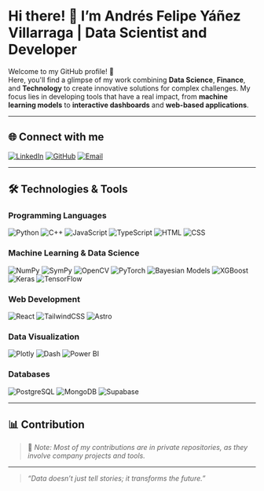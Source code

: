 # Hi there! 👋 I’m Andrés Felipe Yáñez Villarraga | Data Scientist and Developer

Welcome to my GitHub profile! 🚀  
Here, you'll find a glimpse of my work combining **Data Science**, **Finance**, and **Technology** to create innovative solutions for complex challenges. My focus lies in developing tools that have a real impact, from **machine learning models** to **interactive dashboards** and **web-based applications**.

---

## 🌐 Connect with me
[![LinkedIn](https://img.shields.io/badge/LinkedIn-Andrés%20Felipe%20Yáñez-blue?style=for-the-badge&logo=linkedin)](https://linkedin.com/in/andrés-felipe-yañez-villarraga)
[![GitHub](https://img.shields.io/badge/GitHub-TheChieft-black?style=for-the-badge&logo=github)](https://github.com/TheChieft)
[![Email](https://img.shields.io/badge/Email-aandresfelipeyanezz@gmail.com-red?style=for-the-badge&logo=gmail)](mailto:aandresfelipeyanezz@gmail.com)

---

## 🛠 Technologies & Tools
### Programming Languages
![Python](https://img.shields.io/badge/Python-3776AB?style=for-the-badge&logo=python&logoColor=white)
![C++](https://img.shields.io/badge/C++-00599C?style=for-the-badge&logo=cplusplus&logoColor=white)
![JavaScript](https://img.shields.io/badge/JavaScript-F7DF1E?style=for-the-badge&logo=javascript&logoColor=black)
![TypeScript](https://img.shields.io/badge/TypeScript-3178C6?style=for-the-badge&logo=typescript&logoColor=white)
![HTML](https://img.shields.io/badge/HTML-E34F26?style=for-the-badge&logo=html5&logoColor=white)
![CSS](https://img.shields.io/badge/CSS-1572B6?style=for-the-badge&logo=css3&logoColor=white)

### Machine Learning & Data Science
![NumPy](https://img.shields.io/badge/NumPy-013243?style=for-the-badge&logo=numpy&logoColor=white)
![SymPy](https://img.shields.io/badge/SymPy-3C873A?style=for-the-badge&logo=sympy&logoColor=white)
![OpenCV](https://img.shields.io/badge/OpenCV-5C3EE8?style=for-the-badge&logo=opencv&logoColor=white)
![PyTorch](https://img.shields.io/badge/PyTorch-EE4C2C?style=for-the-badge&logo=pytorch&logoColor=white)
![Bayesian Models](https://img.shields.io/badge/PyMC3-77AADD?style=for-the-badge&logo=python&logoColor=white)
![XGBoost](https://img.shields.io/badge/XGBoost-AA3355?style=for-the-badge&logo=xgboost&logoColor=white)
![Keras](https://img.shields.io/badge/Keras-D00000?style=for-the-badge&logo=keras&logoColor=white)
![TensorFlow](https://img.shields.io/badge/TensorFlow-FF6F00?style=for-the-badge&logo=tensorflow&logoColor=white)

### Web Development
![React](https://img.shields.io/badge/React-61DAFB?style=for-the-badge&logo=react&logoColor=black)
![TailwindCSS](https://img.shields.io/badge/TailwindCSS-06B6D4?style=for-the-badge&logo=tailwindcss&logoColor=white)
![Astro](https://img.shields.io/badge/Astro-FF5D01?style=for-the-badge&logo=astro&logoColor=white)

### Data Visualization
![Plotly](https://img.shields.io/badge/Plotly-3F4F75?style=for-the-badge&logo=plotly&logoColor=white)
![Dash](https://img.shields.io/badge/Dash-000000?style=for-the-badge&logo=dash&logoColor=white)
![Power BI](https://img.shields.io/badge/Power%20BI-F2C811?style=for-the-badge&logo=powerbi&logoColor=black)

### Databases
![PostgreSQL](https://img.shields.io/badge/PostgreSQL-336791?style=for-the-badge&logo=postgresql&logoColor=white)
![MongoDB](https://img.shields.io/badge/MongoDB-47A248?style=for-the-badge&logo=mongodb&logoColor=white)
![Supabase](https://img.shields.io/badge/Supabase-3ECF8E?style=for-the-badge&logo=supabase&logoColor=white)

---

## 📊 Contribution 
> 🚨 _Note: Most of my contributions are in private repositories, as they involve company projects and tools._
---

> _“Data doesn’t just tell stories; it transforms the future.”_

